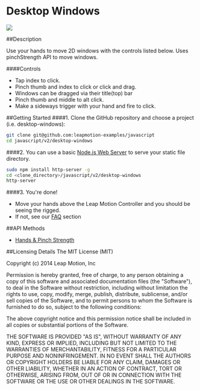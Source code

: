 Desktop Windows
=====

<img src="https://lm-assets.s3.amazonaws.com/screenshots/desktop-windows.png">

##Description

Use your hands to move 2D windows with the controls listed below. Uses pinchStrength API to move windows.

####Controls
* Tap index to click.
* Pinch thumb and index to click or click and drag.
* Windows can be dragged via their title(top) bar
* Pinch thumb and middle to alt click.
* Make a sideways trigger with your hand and fire to click.

##Getting Started
####1. Clone the GitHub repository and choose a project (i.e. desktop-windows):
```bash
git clone git@github.com:leapmotion-examples/javascript
cd javascript/v2/desktop-windows
```

####2. You can use a basic [Node.js Web Server](https://www.npmjs.org/package/node-http-server) to serve your static file directory.
```bash
sudo npm install http-server -g
cd <clone_directory>/javascript/v2/desktop-windows
http-server
```

####3. You're done!
* Move your hands above the Leap Motion Controller and you should be seeing the rigged.
* If not, see our [FAQ](https://developer.leapmotion.com/downloads/skeletal-beta/faq) section

##API Methods
* [Hands & Pinch Strength](https://developer.leapmotion.com/documentation/skeletal/javascript/api/Leap.Hand.html#pinchStrength)

##Licensing Details
The MIT License (MIT)

Copyright (c) 2014 Leap Motion, Inc

Permission is hereby granted, free of charge, to any person obtaining a copy of this software and associated documentation files (the "Software"), to deal in the Software without restriction, including without limitation the rights to use, copy, modify, merge, publish, distribute, sublicense, and/or sell copies of the Software, and to permit persons to whom the Software is furnished to do so, subject to the following conditions:

The above copyright notice and this permission notice shall be included in all copies or substantial portions of the Software.

THE SOFTWARE IS PROVIDED "AS IS", WITHOUT WARRANTY OF ANY KIND, EXPRESS OR IMPLIED, INCLUDING BUT NOT LIMITED TO THE WARRANTIES OF MERCHANTABILITY, FITNESS FOR A PARTICULAR PURPOSE AND NONINFRINGEMENT. IN NO EVENT SHALL THE AUTHORS OR COPYRIGHT HOLDERS BE LIABLE FOR ANY CLAIM, DAMAGES OR OTHER LIABILITY, WHETHER IN AN ACTION OF CONTRACT, TORT OR OTHERWISE, ARISING FROM, OUT OF OR IN CONNECTION WITH THE SOFTWARE OR THE USE OR OTHER DEALINGS IN THE SOFTWARE.
